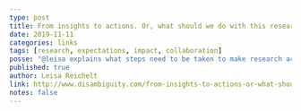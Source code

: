 ```yaml
---
type: post
title: From insights to actions. Or, what should we do with this research?
date: 2019-11-11
categories: links
tags: [research, expectations, impact, collaboration]
posse: "@leisa explains what steps need to be taken to make research actionable, what questions need to be asked and who needs to be involved."
published: true
author: Leisa Reichelt
link: http://www.disambiguity.com/from-insights-to-actions-or-what-should-we-do-with-this-research/
notes: false
---
```

